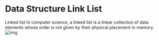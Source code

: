 # Data Structure Link List
Linked list
In computer science, a linked list is a linear collection of data elements whose order is not given by their physical placement in memory.
![img](https://github.com/onursonmeznet/Data_Structure_Link_List/blob/main/Screenshot_3.jpg)
